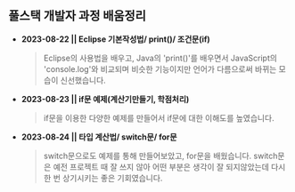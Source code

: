 ## 풀스택 개발자 과정 배움정리

- **2023-08-22 || Eclipse 기본작성법/ print()/ 조건문(if)**
	> Eclipse의 사용법을 배우고, Java의 'print()'를 배우면서 JavaScript의 'console.log'와 비교되며 비슷한 기능이지만 언어가 다름으로써 바뀌는 모습이 신선했습니다.
- **2023-08-23 || if문 예제(계산기만들기, 학점처리)**
	> if문을 이용한 다양한 예제를 만들어서 if문에 대한 이해도를 높였습니다.
- **2023-08-24 || 타입 계산법/ switch문/ for문**
	> switch문으로도 예제를 통해 만들어보았고, for문을 배웠습니다. switch문은 예전 프로젝트 때 잘 쓰지 않아 어떤 부분은 생각이 잘 되지않았는데 다시 한 번 상기시키는 좋은 기회였습니다.
